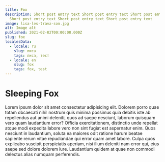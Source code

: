 ```yaml
---
title: Fox
description: Short post entry text Short post entry text Short post entry text
  Short post entry text Short post entry text Short post entry text
image: lisa-les-trava-son.jpg
alt: Image alt
published: 2021-02-02T00:00:00.000Z
slug: fox
localesData:
  - locale: ru
    slug: лиса
    tags: лиса, тест
  - locale: en
    slug: fox
    tags: fox, test
---
```


# Sleeping Fox
Lorem ipsum dolor sit amet consectetur adipisicing elit. Dolorem porro quae totam obcaecati nihil nostrum quis minima possimus quia debitis iste ab repellendus aut animi deleniti, quos ad saepe nesciunt, laborum quisquam vero quam laudantium error? Officia exercitationem, distinctio unde repellat atque modi expedita labore vero non sint fugiat est
<v-img src="snegir-vetki-sneg.jpg" alt="Snegir"></v-img>
aspernatur enim. Quos nesciunt in laudantium, soluta ea maiores odit ratione harum beatae sapiente rerum vitae repudiandae qui error quam amet labore. Culpa quos explicabo suscipit perspiciatis aperiam, nisi illum deleniti nam error qui, eius saepe sed dolore dolorem iure. Laudantium quidem at quae non commodi delectus alias numquam perferendis.